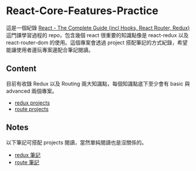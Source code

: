 # React-Core-Features-Practice

這是一個紀錄 [React - The Complete Guide (incl Hooks, React Router, Redux)](https://www.udemy.com/course/react-the-complete-guide-incl-redux) 這門課學習過程的 repo，包含幾個 react 很重要的知識點像是 react-redux 以及 react-router-dom 的使用。這個專案會透過 project 搭配筆記的方式紀錄，希望能讓使用者邊玩專案邊配合筆記閱讀。

## Content
目前有收錄 Redux 以及 Routing 兩大知識點，每個知識點底下至少會有 basic 與 advanced 兩個專案。
- [redux projects](https://github.com/Malik705017/React-Core-Features-Practice/tree/master/redux)
- [route projects](https://github.com/Malik705017/React-Core-Features-Practice/tree/master/router)

## Notes
以下筆記可搭配 projects 閱讀，當然單純閱讀也是沒關係的。
- [redux 筆記](https://hackmd.io/PLcfy0IrQ5iaxbTcCIlojg?both)
- [route 筆記](https://hackmd.io/ULwcsI2oSfilZdZSyyJdrw?both)

